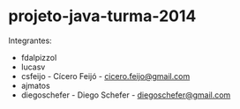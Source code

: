 # projeto-java-turma-2014
Integrantes:

* fdalpizzol
* lucasv
* csfeijo - Cícero Feijó - cicero.feijo@gmail.com
* ajmatos
* diegoschefer - Diego Schefer - diegoschefer@gmail.com
